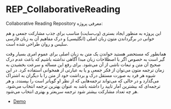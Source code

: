 # REP_CollaborativeReading
Collaborative Reading Repository
معرفی پروژه:

این پروژه به منظور ایجاد بستری (وب‌سایت) مناسب برای جذب مشارکت جمعی و هم خوانی در برگرداندن متون زبان اصلی (انگلیسی) و درک مفاهیم آن به زبان فارسی سلیس و روان طراحی شده است.

همانطور که مستحضر هستید خواندن یک متن به زبان اصلی برای عموم امری بسیار وقت گیر است به خصوص اگر با اصطلاحات زبان مبدا آگاهی نداشته باشیم که باعث عدم درک صحیح آن متن و تبعات ناشی از آن می‌شود. برای رفع این مساله و سرعت بخشیدن به زمان ترجمه متون می‌توان از فکر جمعی و یا به عبارتی از همخوانی استفاده کرد. در این شیوه هر فرد به صورت مستقل درک و برداشت خود از متن را با دیگران به اشتراک می‌گذارد و در حالی که می‌تواند ترجمه‌هایی که از نظر او گویاتر است را بپسندد. و هر ترجمه‌ای که بیشترین آمار تایید را داشته باشد به عنوان بهترین ترجمه انتخاب می‌شود. هر چه تعداد مشارکت بیشتر شود ترجمه سریعتر و بهتری انتخاب می‌شود. 

- [Demo](http://kharazmsoft.com/login)
